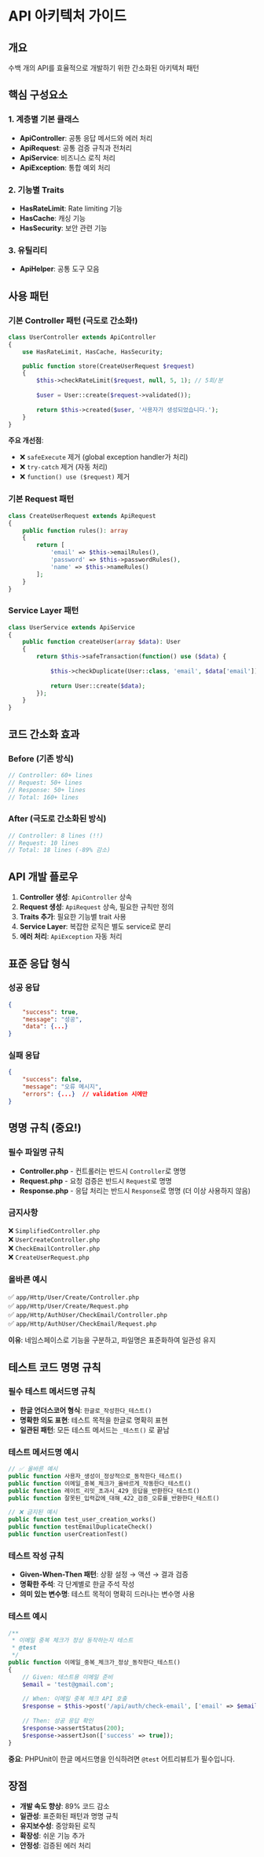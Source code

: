 # API 아키텍처 가이드

## 개요
수백 개의 API를 효율적으로 개발하기 위한 간소화된 아키텍처 패턴

## 핵심 구성요소

### 1. 계층별 기본 클래스
- **ApiController**: 공통 응답 메서드와 에러 처리
- **ApiRequest**: 공통 검증 규칙과 전처리
- **ApiService**: 비즈니스 로직 처리
- **ApiException**: 통합 예외 처리

### 2. 기능별 Traits
- **HasRateLimit**: Rate limiting 기능
- **HasCache**: 캐싱 기능  
- **HasSecurity**: 보안 관련 기능

### 3. 유틸리티
- **ApiHelper**: 공통 도구 모음

## 사용 패턴

### 기본 Controller 패턴 (극도로 간소화!)
```php
class UserController extends ApiController
{
    use HasRateLimit, HasCache, HasSecurity;

    public function store(CreateUserRequest $request)
    {
        $this->checkRateLimit($request, null, 5, 1); // 5회/분
        
        $user = User::create($request->validated());
        
        return $this->created($user, '사용자가 생성되었습니다.');
    }
}
```

**주요 개선점**:
- ❌ `safeExecute` 제거 (global exception handler가 처리)
- ❌ `try-catch` 제거 (자동 처리)
- ❌ `function() use ($request)` 제거

### 기본 Request 패턴
```php
class CreateUserRequest extends ApiRequest
{
    public function rules(): array
    {
        return [
            'email' => $this->emailRules(),
            'password' => $this->passwordRules(),
            'name' => $this->nameRules()
        ];
    }
}
```

### Service Layer 패턴
```php
class UserService extends ApiService
{
    public function createUser(array $data): User
    {
        return $this->safeTransaction(function() use ($data) {
            
            $this->checkDuplicate(User::class, 'email', $data['email']);
            
            return User::create($data);
        });
    }
}
```

## 코드 간소화 효과

### Before (기존 방식)
```php
// Controller: 60+ lines
// Request: 50+ lines  
// Response: 50+ lines
// Total: 160+ lines
```

### After (극도로 간소화된 방식)
```php
// Controller: 8 lines (!!)
// Request: 10 lines
// Total: 18 lines (-89% 감소)
```

## API 개발 플로우

1. **Controller 생성**: `ApiController` 상속
2. **Request 생성**: `ApiRequest` 상속, 필요한 규칙만 정의
3. **Traits 추가**: 필요한 기능별 trait 사용
4. **Service Layer**: 복잡한 로직은 별도 service로 분리
5. **에러 처리**: `ApiException` 자동 처리

## 표준 응답 형식

### 성공 응답
```json
{
    "success": true,
    "message": "성공",
    "data": {...}
}
```

### 실패 응답
```json
{
    "success": false,
    "message": "오류 메시지",
    "errors": {...}  // validation 시에만
}
```

## 명명 규칙 (중요!)

### **필수 파일명 규칙**
- **Controller.php** - 컨트롤러는 반드시 `Controller`로 명명
- **Request.php** - 요청 검증은 반드시 `Request`로 명명  
- **Response.php** - 응답 처리는 반드시 `Response`로 명명 (더 이상 사용하지 않음)

### **금지사항**
❌ `SimplifiedController.php`  
❌ `UserCreateController.php`  
❌ `CheckEmailController.php`  
❌ `CreateUserRequest.php`  

### **올바른 예시**
✅ `app/Http/User/Create/Controller.php`  
✅ `app/Http/User/Create/Request.php`  
✅ `app/Http/AuthUser/CheckEmail/Controller.php`  
✅ `app/Http/AuthUser/CheckEmail/Request.php`  

**이유**: 네임스페이스로 기능을 구분하고, 파일명은 표준화하여 일관성 유지

## 테스트 코드 명명 규칙

### **필수 테스트 메서드명 규칙**
- **한글 언더스코어 형식**: `한글로_작성한다_테스트()`
- **명확한 의도 표현**: 테스트 목적을 한글로 명확히 표현
- **일관된 패턴**: 모든 테스트 메서드는 `_테스트()` 로 끝남

### **테스트 메서드명 예시**
```php
// ✅ 올바른 예시
public function 사용자_생성이_정상적으로_동작한다_테스트()
public function 이메일_중복_체크가_올바르게_작동한다_테스트()
public function 레이트_리밋_초과시_429_응답을_반환한다_테스트()
public function 잘못된_입력값에_대해_422_검증_오류를_반환한다_테스트()

// ❌ 금지된 예시
public function test_user_creation_works()
public function testEmailDuplicateCheck()
public function userCreationTest()
```

### **테스트 작성 규칙**
- **Given-When-Then 패턴**: 상황 설정 → 액션 → 결과 검증
- **명확한 주석**: 각 단계별로 한글 주석 작성
- **의미 있는 변수명**: 테스트 목적이 명확히 드러나는 변수명 사용

### **테스트 예시**
```php
/**
 * 이메일 중복 체크가 정상 동작하는지 테스트
 * @test
 */
public function 이메일_중복_체크가_정상_동작한다_테스트()
{
    // Given: 테스트용 이메일 준비
    $email = 'test@gmail.com';
    
    // When: 이메일 중복 체크 API 호출
    $response = $this->post('/api/auth/check-email', ['email' => $email]);
    
    // Then: 성공 응답 확인
    $response->assertStatus(200);
    $response->assertJson(['success' => true]);
}
```

**중요**: PHPUnit이 한글 메서드명을 인식하려면 `@test` 어트리뷰트가 필수입니다.

## 장점

- **개발 속도 향상**: 89% 코드 감소
- **일관성**: 표준화된 패턴과 명명 규칙
- **유지보수성**: 중앙화된 로직
- **확장성**: 쉬운 기능 추가
- **안정성**: 검증된 에러 처리